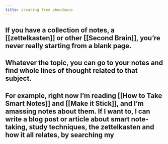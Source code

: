 ```yaml
---
title: creating from abundance
---
```


## If you have a collection of notes, a [[zettelkasten]] or other [[Second Brain]], you’re never really starting from a blank page.
## Whatever the topic, you can go to your notes and find whole lines of thought related to that subject.
## For example, right now I’m reading [[How to Take Smart Notes]] and [[Make it Stick]], and I’m amassing notes about them. If I want to, I can write a blog post or article about smart note-taking, study techniques, the zettelkasten and how it all relates, by searching my
##
